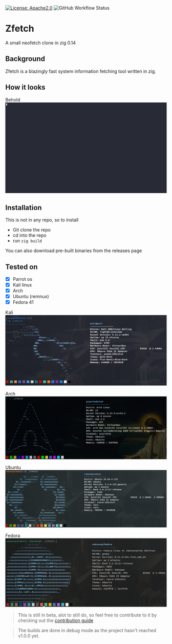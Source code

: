 [![License: Apache2.0](https://img.shields.io/badge/License-Apache_2.0-blue.svg)](https://opensource.org/licenses/apache-2-0) 
![GitHub Workflow Status](https://img.shields.io/github/actions/workflow/status/pop-ecx/zfetch/distros.yml)

# Zfetch
A small neofetch clone in zig 0.14

## Background
Zfetch is a blazingly fast system information fetching tool written in zig.

## How it looks
Behold
![zfetch](zfetch.gif)

## Installation
This is not in any repo, so to install

- Git clone the repo
- cd into the repo
- run `zig build`

You can also download pre-built binaries from the releases page


## Tested on
- [x] Parrot os 
- [x] Kali linux 
- [x] Arch 
- [x] Ubuntu (remnux)
- [x] Fedora 41

Kali
![Kali](2025-03-11_15-43.png)

Arch
![Arch](arch.jpeg)

Ubuntu
![ubuntu](2025-03-11_15-55.png)

Fedora
![Fedora](2025-03-11_15-51.png)

> This is still in beta, alot to still do, so feel free to contribute to it by checking out the [contribution guide](https://github.com/pop-ecx/zfetch/blob/main/CONTRIBUTING.md)

> The builds are done in debug mode as the project hasn't reached v1.0.0 yet.

